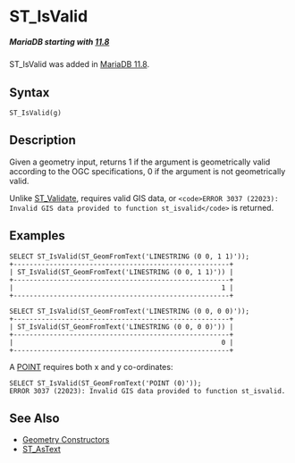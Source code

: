 
# ST_IsValid


##### MariaDB starting with [11.8](../../../../../release-notes/mariadb-community-server/what-is-mariadb-118.md)
ST_IsValid was added in [MariaDB 11.8](../../../../../release-notes/mariadb-community-server/what-is-mariadb-118.md).


## Syntax


```
ST_IsValid(g)
```

## Description


Given a geometry input, returns 1 if the argument is geometrically valid according to the OGC specifications, 0 if the argument is not geometrically valid.


Unlike [ST_Validate](st_validate.md), requires valid GIS data, or `<code>ERROR 3037 (22023): Invalid GIS data provided to function st_isvalid</code>` is returned.


## Examples


```
SELECT ST_IsValid(ST_GeomFromText('LINESTRING (0 0, 1 1)'));
+------------------------------------------------------+
| ST_IsValid(ST_GeomFromText('LINESTRING (0 0, 1 1)')) |
+------------------------------------------------------+
|                                                    1 |
+------------------------------------------------------+

SELECT ST_IsValid(ST_GeomFromText('LINESTRING (0 0, 0 0)'));
+------------------------------------------------------+
| ST_IsValid(ST_GeomFromText('LINESTRING (0 0, 0 0)')) |
+------------------------------------------------------+
|                                                    0 |
+------------------------------------------------------+
```

A [POINT](../geometry-constructors/point.md) requires both x and y co-ordinates:


```
SELECT ST_IsValid(ST_GeomFromText('POINT (0)'));  
ERROR 3037 (22023): Invalid GIS data provided to function st_isvalid.
```

## See Also


* [Geometry Constructors](../geometry-constructors/README.md)
* [ST_AsText](../wkt/st_astext.md)

